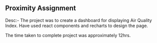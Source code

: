 ## Proximity Assignment
Desc:- The project was to create a dashboard for displaying Air Quality Index. Have used react components and recharts to design the page.

The time taken to complete project was approximately 12hrs.